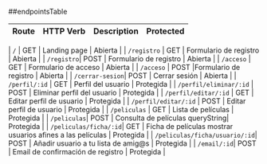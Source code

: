 ##endpointsTable

| Route     | HTTP Verb | Description     | Protected  |
| --------- | --------- | --------------- | ---------- |

| `/` | GET | Landing page | Abierta |
| `/registro` | GET | Formulario de registro | Abierta |
| `/registro`| POST | Formulario de registro | Abierta |
| `/acceso` | GET | Formulario de acceso | Abierta |
| `/acceso` | POST |Formulario de registro | Abierta |
| `/cerrar-sesion`| POST | Cerrar sesión | Abierta |
| `/perfil/:id` | GET | Perfil del usuario | Protegida |
| `/perfil/eliminar/:id` | POST | Eliminar perfil del usuario | Protegida |
| `/perfil/editar/:id` | GET | Editar perfil de usuario | Protegida |
| `/perfil/editar/:id` | POST | Editar perfil de usuario | Protegida |
| `/peliculas` | GET | Lista de películas | Protegida |
| `/peliculas`| POST | Consulta de películas queryString| Protegida |
| `/peliculas/ficha/:id`| GET | Ficha de películas mostrar usuarios afines a las películas | Protegida |
| `/peliculas/ficha/usuario/:id`| POST | Añadir usuario a tu lista de amig@s | Protegida |
| `/email/:id`| POST | Email de confirmación de registro | Protegida |


